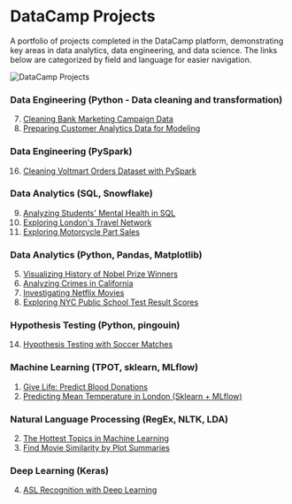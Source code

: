 # DataCamp Projects

A portfolio of projects completed in the DataCamp platform, demonstrating key areas in data analytics, data engineering, and data science. The links below are categorized by field and language for easier navigation.

![DataCamp Projects](https://camo.githubusercontent.com/216559808fd14a4e136636807e3e20fffac402542a1ddb30d12472197006e6d5/68747470733a2f2f63646e2e6461746163616d702e636f6d2f6d61696e2d6170702f6173736574732f70726f6a656374732f70726f6a656374732d696c6c757374726174696f6e2d666233653235336561303532376364353361616662643565643163343537306135633831386338646562613964306365646365623039356266363463623366612e737667)

### Data Engineering (Python - Data cleaning and transformation)

7. [Cleaning Bank Marketing Campaign Data](https://github.com/20100215/DataCamp_Projects/tree/main/Project%207%20-%20Cleaning%20Bank%20Marketing%20Campaign%20Data)
15. [Preparing Customer Analytics Data for Modeling](https://github.com/20100215/DataCamp_Projects/tree/main/Project%2015%20-%20Preparing%20Customer%20Analytics%20Data%20for%20Modeling)

### Data Engineering (PySpark)

16. [Cleaning Voltmart Orders Dataset with PySpark](https://github.com/20100215/DataCamp_Projects/tree/main/Project%2016%20-%20Cleaning%20Voltmart%20Orders%20Dataset%20with%20PySpark)

### Data Analytics (SQL, Snowflake)

9. [Analyzing Students' Mental Health in SQL](https://github.com/20100215/DataCamp_Projects/tree/main/Project%209%20-%20Analyzing%20Students'%20Mental%20Health)
12. [Exploring London's Travel Network](https://github.com/20100215/DataCamp_Projects/tree/main/Project%2012%20-%20Exploring%20London's%20Travel%20Network)
13. [Exploring Motorcycle Part Sales](https://github.com/20100215/DataCamp_Projects/tree/main/Project%2013%20-%20Analyzing%20Motorcycle%20Part%20Sales)

### Data Analytics (Python, Pandas, Matplotlib)

5. [Visualizing History of Nobel Prize Winners](https://github.com/20100215/DataCamp_Projects/tree/main/Project%205%20-%20Visualizing%20History%20of%20Nobel%20Prize%20Winners)
6. [Analyzing Crimes in California](https://github.com/20100215/DataCamp_Projects/tree/main/Project%206%20-%20Analyzing%20Crimes%20in%20California)
8. [Investigating Netflix Movies](https://github.com/20100215/DataCamp_Projects/tree/main/Project%208%20-%20Investigating%20Netflix%20Movies)
10. [Exploring NYC Public School Test Result Scores](https://github.com/20100215/DataCamp_Projects/tree/main/Project%2010%20-%20Exploring%20NYC%20Public%20School%20Test%20Result%20Scores)

### Hypothesis Testing (Python, pingouin)

14. [Hypothesis Testing with Soccer Matches](https://github.com/20100215/DataCamp_Projects/tree/main/Project%2014%20-%20Hypothesis%20Testing%20with%20Soccer%20Matches)

### Machine Learning (TPOT, sklearn, MLflow)

1. [Give Life: Predict Blood Donations](https://github.com/20100215/DataCamp_Projects/tree/main/Project%201%20-%20Give%20Life_Predict%20Blood%20Donations)
17. [Predicting Mean Temperature in London (Sklearn + MLflow)](https://github.com/20100215/DataCamp_Projects/tree/main/Project%2017%20-%20Predicting%20Temperature%20in%20London%20(Sklearn%20%2B%20MLflow))

### Natural Language Processing (RegEx, NLTK, LDA)

2. [The Hottest Topics in Machine Learning](https://github.com/20100215/DataCamp_Projects/tree/main/Project%202%20-%20The%20Hottest%20Topics%20in%20Machine%20Learning)
3. [Find Movie Similarity by Plot Summaries](https://github.com/20100215/DataCamp_Projects/tree/main/Project%203%20-%20Find%20Movie%20Similarity%20from%20Plot%20Summaries)

### Deep Learning (Keras)

4. [ASL Recognition with Deep Learning](https://github.com/20100215/DataCamp_Projects/tree/main/Project%204%20-%20ASL%20Recognition%20with%20Deep%20Learning)


